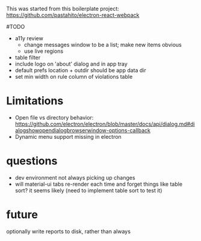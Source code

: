 This was started from this boilerplate project:
https://github.com/pastahito/electron-react-webpack

#TODO

* a11y review
  - change messages window to be a list; make new items obvious
  - use live regions
* table filter
* include logo on 'about' dialog and in app tray
* default prefs location + outdir should be app data dir
* set min width on rule column of violations table

# Limitations

* Open file vs directory behavior: https://github.com/electron/electron/blob/master/docs/api/dialog.md#dialogshowopendialogbrowserwindow-options-callback
* Dynamic menu support missing in electron

# questions

* dev environment not always picking up changes
* will material-ui tabs re-render each time and forget things like table sort? it seems likely (need to implement table sort to test it)

# future
optionally write reports to disk, rather than always
